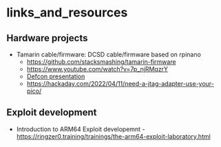 # links_and_resources

## Hardware projects

- Tamarin cable/firmware: DCSD cable/firmware based on rpinano
    - https://github.com/stacksmashing/tamarin-firmware
    - https://www.youtube.com/watch?v=7p_njRMqzrY
    - [Defcon presentation](https://media.defcon.org/DEF%20CON%2030/DEF%20CON%2030%20presentations/stacksmashing%20-%20The%20hitchhackers%20guide%20to%20iPhone%20Lightning%20%20%20JTAG%20hacking.pdf)
    - https://hackaday.com/2022/04/11/need-a-jtag-adapter-use-your-pico/

## Exploit development
- Introduction to ARM64 Exploit developemnt - https://ringzer0.training/trainings/the-arm64-exploit-laboratory.html



## 
